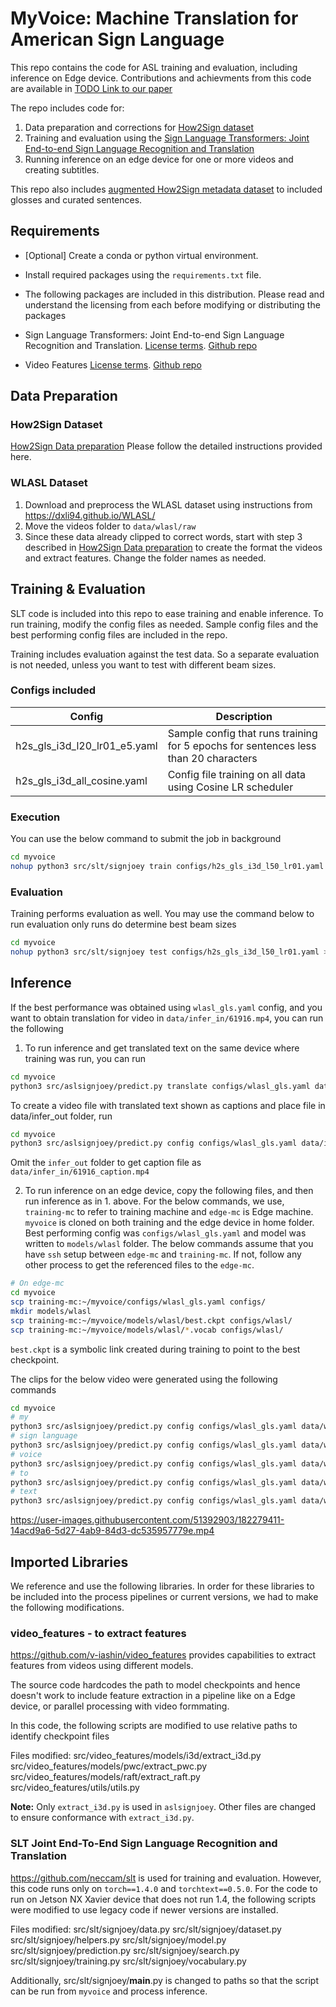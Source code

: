 # MyVoice: Machine Translation for American Sign Language

This repo contains the code for ASL training and evaluation, including inference on Edge device. Contributions and achievments from this code are available in [TODO Link to our paper](http://sign2text.github.io/myvoice) 

The repo includes code for:  
1. Data preparation and corrections for [How2Sign dataset](https://how2sign.github.io/) 
2. Training and evaluation using the [Sign Language Transformers: Joint End-to-end Sign Language Recognition and Translation](https://github.com/neccam/slt)
3. Running inference on an edge device for one or more videos and creating subtitles.

This repo also includes [augmented How2Sign metadata dataset](./data/h2s/how2sign_realigned_gls.zip) to included glosses and curated sentences.  

## Requirements
* [Optional] Create a conda or python virtual environment.

* Install required packages using the `requirements.txt` file.

* The following packages are included in this distribution. Please read and understand the licensing from each before modifying or distributing the packages
*   Sign Language Transformers: Joint End-to-end Sign Language Recognition and Translation. [License terms](./src/slt/LICENSE). [Github repo](https://github.com/neccam/slt)  
*   Video Features [License terms](./src/video_features/LICENSE). [Github repo](https://github.com/v-iashin/video_features)


## Data Preparation

### How2Sign Dataset
[How2Sign Data preparation](./how2sign_dataprep.md) Please follow the detailed instructions provided here.

### WLASL Dataset
1. Download and preprocess the WLASL dataset using instructions from https://dxli94.github.io/WLASL/
2. Move the videos folder to `data/wlasl/raw`
3. Since these data already clipped to correct words, start with step 3 described in  [How2Sign Data preparation](./how2sign_dataprep.md) to create the format the videos and extract features. Change the folder names as needed.


## Training & Evaluation
SLT code is included into this repo to ease training and enable inference. To run training, modify the config files as needed. Sample config files and the best performing config files are included in the repo.

Training includes evaluation against the test data. So a separate evaluation is not needed, unless you want to test with different beam sizes.

### Configs included
|Config                      |  Description  |
|----------------------------|---------------|
|h2s_gls_i3d_l20_lr01_e5.yaml|Sample config that runs training for 5 epochs for sentences less than 20 characters|  
|h2s_gls_i3d_all_cosine.yaml |Config file training on all data using Cosine LR scheduler|

### Execution
You can use the below command to submit the job in background
```sh
cd myvoice
nohup python3 src/slt/signjoey train configs/h2s_gls_i3d_l50_lr01.yaml > logs/h2s_gls_l20_lr01.log 2>&1 &
```

### Evaluation
Training performs evaluation as well. You may use the command below to run evaluation only runs do determine best beam sizes
```sh
cd myvoice
nohup python3 src/slt/signjoey test configs/h2s_gls_i3d_l50_lr01.yaml > logs/h2s_gls_l20_lr01_eval.log 2>&1 &
```

## Inference
If the best performance was obtained using `wlasl_gls.yaml` config, and you 
want to obtain translation for video in `data/infer_in/61916.mp4`, you can run the following

1. To run inference and get translated text on the same device where training was run, you can run

```sh
cd myvoice
python3 src/aslsignjoey/predict.py translate configs/wlasl_gls.yaml data/infer_in/61916.mp4
```
   To create a video file with translated text shown as captions and place file in data/infer_out folder, run
```sh
cd myvoice
python3 src/aslsignjoey/predict.py config configs/wlasl_gls.yaml data/infer_in/61916.mp4 data/infer_out
```
Omit the `infer_out` folder to get caption file as `data/infer_in/61916_caption.mp4`

2.  To run inference on an edge device, copy the following files, and then run inference as in 1. above. For the below commands, we use, `training-mc` to refer to training machine and `edge-mc` is Edge machine. `myvoice` is cloned on both training and the edge device in home folder. Best performing config was `configs/wlasl_gls.yaml` and model was written to `models/wlasl` folder. 
The below commands assume that you have `ssh` setup between `edge-mc` and `training-mc`. If not, follow any other process to get the referenced files to the `edge-mc`.  

```sh
# On edge-mc
cd myvoice
scp training-mc:~/myvoice/configs/wlasl_gls.yaml configs/
mkdir models/wlasl
scp training-mc:~/myvoice/models/wlasl/best.ckpt configs/wlasl/
scp training-mc:~/myvoice/models/wlasl/*.vocab configs/wlasl/
```

`best.ckpt` is a symbolic link created during training to point to the best checkpoint.

The clips for the below video were generated using the following commands
```sh
cd myvoice
# my
python3 src/aslsignjoey/predict.py config configs/wlasl_gls.yaml data/wlasl/raw/37475.mp4 data/infer_out
# sign language
python3 src/aslsignjoey/predict.py config configs/wlasl_gls.yaml data/wlasl/raw/51662.mp4 data/infer_out
# voice
python3 src/aslsignjoey/predict.py config configs/wlasl_gls.yaml data/wlasl/raw/61916.mp4 data/infer_out
# to
python3 src/aslsignjoey/predict.py config configs/wlasl_gls.yaml data/wlasl/raw/58724.mp4 data/infer_out
# text
python3 src/aslsignjoey/predict.py config configs/wlasl_gls.yaml data/wlasl/raw/57584.mp4 data/infer_out
```

https://user-images.githubusercontent.com/51392903/182279411-14acd9a6-5d27-4ab9-84d3-dc535957779e.mp4

## Imported Libraries
We reference and use the following libraries. In order for these libraries to be included into the process pipelines or current versions, we had to make the following modifications.

### video_features - to extract features
https://github.com/v-iashin/video_features provides capabilities to extract features from videos using different models.  

The source code hardcodes the path to model checkpoints and hence doesn't work to include feature extraction in a pipeline like on a Edge device, or parallel processing with video formmating.

In this code, the following scripts are modified to use relative paths to identify checkpoint files

Files modified:
src/video_features/models/i3d/extract_i3d.py  
src/video_features/models/pwc/extract_pwc.py
src/video_features/models/raft/extract_raft.py
src/video_features/utils/utils.py 


**Note:** Only `extract_i3d.py` is used in `aslsignjoey`. Other files are changed to ensure conformance with `extract_i3d.py`.  

### SLT Joint End-To-End Sign Language Recognition and Translation
https://github.com/neccam/slt is used for training and evaluation. However, this code runs only on `torch==1.4.0` and `torchtext==0.5.0`. For the code to run on Jetson NX Xavier device that does not run 1.4, the following scripts were modified to use legacy code if newer versions are installed.

Files modified:
src/slt/signjoey/data.py
src/slt/signjoey/dataset.py
src/slt/signjoey/helpers.py
src/slt/signjoey/model.py
src/slt/signjoey/prediction.py
src/slt/signjoey/search.py 
src/slt/signjoey/training.py 
src/slt/signjoey/vocabulary.py 

Additionally, src/slt/signjoey/__main__.py is changed to paths so that the script can be run from `myvoice` and process inference.








